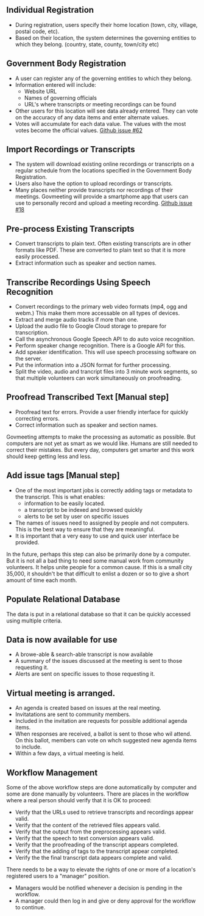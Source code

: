 ## Individual Registration

* During registration, users specify their home location (town, city, village, postal code, etc).
* Based on their location, the system determines the governing entities to which they belong. (country, state, county, town/city etc)

## Government Body Registration
* A user can register any of the governing entities to which they belong.
* Information entered will include:
  * Website URL
  * Names of governing officials
  * URL's where transcripts or meeting recordings can be found
* Other users for this location will see data already entered. They can vote on the accuracy of any data items and enter alternate values.
* Votes will accumulate for each data value. The values with the most votes become the official values.
<a href="https://github.com/govmeeting/govmeeting/issues/62">Github issue #62</a>


## Import Recordings or Transcripts
* The system will download existing online recordings or transcripts on a regular schedule from the locations specified in the Government Body Registration.
* Users also have the option to upload recordings or transcripts.
* Many places neither provide transcripts nor recordings of their meetings.
Govmeeting will provide a smartphome app that users can use to
personally record and upload a meeting recording.
<a href="https://github.com/govmeeting/govmeeting/issues/18">Github issue #18</a>


## Pre-process Existing Transcripts</span>
* Convert transcripts to plain text. Often existing transcripts are in other formats like PDF. These are converted to plain text so that it is more easily processed.
* Extract information such as speaker and section names. </li>

## Transcribe Recordings Using Speech Recognition
* Convert recordings to the primary web video formats (mp4, ogg and webm.) This make them more accessable on all types of devices.
* Extract and merge audio tracks if more than one.
* Upload the audio file to Google Cloud storage to prepare for transcription.
* Call the asynchronous Google Speech API to do auto voice recognition.
* Perform speaker change recognition. There is a Google API for this.
* Add speaker identification. This will use speech processing software on the server.
* Put the information into a JSON format for further processing.</li>
* Split the video, audio and trancript files into 3 minute work segments, so that multiple volunteers can work simultaneously on proofreading.

## Proofread Transcribed Text [Manual step]
* Proofread text for errors. Provide a user friendly interface for quickly correcting errors.
* Correct information such as speaker and section names.

Govmeeting attempts to make the processing as automatic as possible.
But computers are not yet as smart as we would like. Humans are still needed to correct their mistakes.
But every day, computers get smarter and this work should keep getting less and less.

## Add issue tags [Manual step]
* One of the most important jobs is correctly adding tags or metadata
    to the transcript. This is what enables:
  * information to be easily located.
  * a transcript to be indexed and browsed quickly
  * alerts to be set by user on specific issues
* The names of issues need to assigned by people and not computers. This is the best way to ensure that they are meaningful.
* It is important that a very easy to use and quick user interface be provided.

In the future, perhaps this step can also be primarily done by a computer. But it is not all a bad thing to need 
some manual work from community volunteers. It helps unite people for a common cause.
If this is a small city 35,000, it shouldn't be that difficult to enlist a dozen or so to give a short amount of time each month.

## Populate Relational Database
The data is put in a relational database so that it can be quickly
    accessed using multiple criteria.


## Data is now available for use
* A browe-able & search-able transcript is now available
* A summary of the issues discussed at the meeting is sent to those requesting it.
* Alerts are sent on specific issues to those requesting it.

## Virtual meeting is arranged.
* An agenda is created based on issues at the real meeting.
* Invitatations are sent to community members.
* Included in the invitation are requests for possible additional agenda items.
* When responses are received, a ballot is sent to those who wil attend. On this ballot, members can vote on whch suggested new agenda items to include.
* Within a few days, a virtual meeting is held.

## Workflow Management
Some of the above workflow steps are done automatically by computer and some are done manually by volunteers. There are places in the workflow where a real person should verify that it is OK to proceed:
* Verify that the URLs used to retrieve transcripts and recordings appear valid.
* Verify that the content of the retrieved files appears valid.
* Verify that the output from the preprocessing appears valid.
* Verify that the speech to text conversion appears valid.
* Verify that the proofreading of the transcript appears completed. 
* Verify that the adding of tags to the transcript appear completed.
* Verify the the final transcript data appears complete and valid.

There needs to be a way to elevate the rights of one or more of a location's registered users to a "manager" position.
* Managers would be notified whenever a decision is pending in the workflow.
* A manager could then log in and give or deny approval for the workflow to continue.

